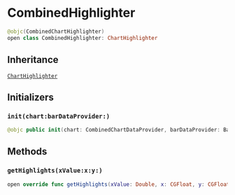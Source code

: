 # CombinedHighlighter

``` swift
@objc(CombinedChartHighlighter)
open class CombinedHighlighter: ChartHighlighter
```

## Inheritance

[`ChartHighlighter`](/ChartHighlighter)

## Initializers

### `init(chart:barDataProvider:)`

``` swift
@objc public init(chart: CombinedChartDataProvider, barDataProvider: BarChartDataProvider)
```

## Methods

### `getHighlights(xValue:x:y:)`

``` swift
open override func getHighlights(xValue: Double, x: CGFloat, y: CGFloat) -> [Highlight]
```
